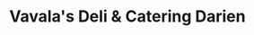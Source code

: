 ---
title: "Vavala's Deli & Catering Darien"
url: /darien/vavalas-deli-and-catering-darien/
shop: deli
---